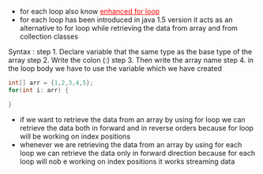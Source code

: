 - for each loop also know <u style="color:red" > enhanced for loop </u>
- for each loop has been introduced in java 1.5 version it acts as an alternative to for loop while retrieving the data from array and from collection classes 

Syntax : 
step 1. Declare variable that the same type as the base type of the array 
step 2. Write the colon (:)
step 3. Then write the array name 
step 4. in the loop body we have to use the variable which we have created 

```java 
int[] arr = {1,2,3,4,5};
for(int i: arr) {

}
```


- if we want to retrieve the data from an array by using for loop we can retrieve the data both in forward and in reverse orders because for loop will be working on index positions 
- whenever we are retrieving the data from an array by using for each loop we can retrieve the data only in forward direction because for each loop will nob e working on index positions it works streaming data